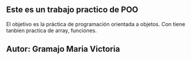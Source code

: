 ## Este es un trabajo practico de POO
El objetivo es la práctica de programación orientada a objetos.
Con tiene tanbien practica de array, funciones.
## Autor: Gramajo Maria Victoria
